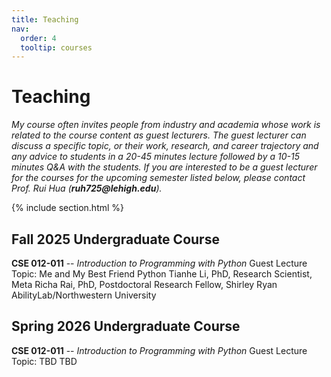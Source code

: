 ```yaml
---
title: Teaching
nav:
  order: 4
  tooltip: courses
---
```


# Teaching

_My course often invites people from industry and academia whose work is related to the course content as guest lecturers. The guest lecturer can discuss a specific topic, or their work, research, and career trajectory and any advice to students in a 20-45 minutes lecture followed by a 10-15 minutes Q&A with the students. If you are interested to be a guest lecturer for the courses for the upcoming semester listed below, please contact Prof. Rui Hua (_**_ruh725@lehigh.edu_**_)._ 

{% include section.html %}

## Fall 2025 Undergraduate Course
**CSE 012-011** -- _Introduction to Programming with Python_
Guest Lecture Topic: Me and My Best Friend Python
  Tianhe Li, PhD, Research Scientist, Meta
  Richa Rai, PhD, Postdoctoral Research Fellow, Shirley Ryan AbilityLab/Northwestern University


## Spring 2026 Undergraduate Course
**CSE 012-011** -- _Introduction to Programming with Python_
Guest Lecture Topic: TBD
  TBD